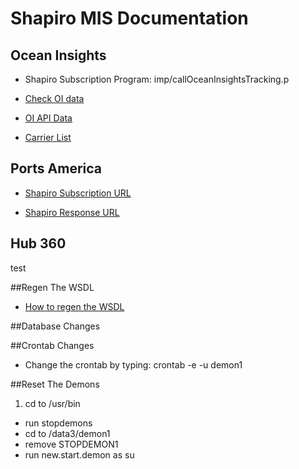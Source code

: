 # Shapiro MIS Documentation

## Ocean Insights

* Shapiro Subscription Program: imp/callOceanInsightsTracking.p 

* [Check OI data](https://shapiro360.shapiro.com/index.php/run-app?app=ocean-insights-request-mbl)

* [OI API Data](https://shapiro360.shapiro.com/index.php/run-app?app=ocean-insights-request-mbl)

* [Carrier List](https://capi.ocean-insights.com/containertracking/v2/carriers)


## Ports America

* [Shapiro Subscription URL](https://shapiro360.shapiro.com/index.php/run-app?app=test-ports-america)

* [Shapiro Response URL](https://shapiro360.shapiro.com/index.php/ports-america-response)

## Hub 360

test


##Regen The WSDL

* [How to regen the WSDL](regenwsdl)


##Database Changes


##Crontab Changes

* Change the crontab by typing: crontab -e -u demon1


##Reset The Demons

1.	cd to /usr/bin
*	run stopdemons
*	cd to /data3/demon1
*	remove STOPDEMON1
*	run new.start.demon as su
